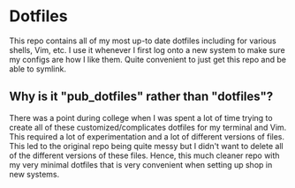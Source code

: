 # Dotfiles
This repo contains all of my most up-to date dotfiles including for various shells, Vim, etc. I use it whenever I first log onto 
a new system to make sure my configs are how I like them. Quite convenient to just get this repo and be able to symlink.

## Why is it "pub_dotfiles" rather than "dotfiles"?
There was a point during college when I was spent a lot of time trying to create all of these customized/complicates 
dotfiles for my terminal and Vim. This required a lot of experimentation and a lot of different versions of files.
This led to the original repo being quite messy but I didn't want to delete all of the different versions of these files.
Hence, this much cleaner repo with my very minimal dotfiles that is very convenient when setting up shop in new systems.
